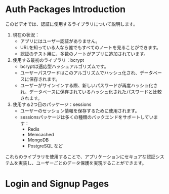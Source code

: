 # Auth Packages Introduction
このビデオでは、認証に使用するライブラリについて説明します。

1. 現在の状況：
    - アプリにはユーザー認証がありません。
    - URLを知っている人なら誰でもすべてのノートを見ることができます。
    - 認証のテスト用に、多数のノートがアプリに追加されています。
2. 使用する最初のライブラリ：bcrypt
    - bcryptは適応型ハッシュアルゴリズムです。
    - ユーザーパスワードはこのアルゴリズムでハッシュ化され、データベースに保存されます。
    - ユーザーがサインインする際、新しいパスワードが再度ハッシュ化され、データベースに保存されているハッシュ化されたパスワードと比較されます。
3. 使用する2つ目のパッケージ：sessions
    - ユーザーのセッション情報を保存するために使用されます。
    - sessionsパッケージは多くの種類のバックエンドをサポートしています：
        - Redis
        - Memcached
        - MongoDB
        - PostgreSQL など

これらのライブラリを使用することで、アプリケーションにセキュアな認証システムを実装し、ユーザーごとのデータ保護を実現することができます。

# Login and Signup Pages
